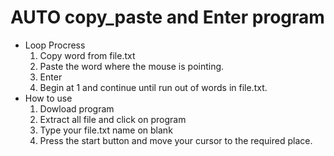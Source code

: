 # AUTO copy_paste and Enter program
- Loop Procress
    1. Copy word from file.txt
    2. Paste the word where the mouse is pointing.
    3. Enter
    4. Begin at 1 and continue until run out of words in file.txt.
- How to use
  1. Dowload program
  2. Extract all file and click on program
  3. Type your file.txt name on blank
  4. Press the start button and move your cursor to the required place.
